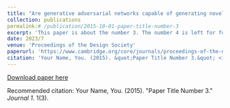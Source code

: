 ```yaml
---
title: "Are generative adversarial networks capable of generating novel and diverse design concepts? An experimental analysis of performance"
collection: publications
permalink:# /publication/2015-10-01-paper-title-number-3
excerpt: 'This paper is about the number 3. The number 4 is left for future work.'
date: 2023/7
venue: 'Proceedings of the Design Society'
paperurl: 'https://www.cambridge.org/core/journals/proceedings-of-the-design-society/article/are-generative-adversarial-networks-capable-of-generating-novel-and-diverse-design-concepts-an-experimental-analysis-of-performance/05D912C74658C40E78C66D2304103C7E'
citation: 'Your Name, You. (2015). &quot;Paper Title Number 3.&quot; <i>Journal 1</i>. 1(3).'
---
```


[Download paper here](http://academicpages.github.io/files/paper3.pdf)

Recommended citation: Your Name, You. (2015). "Paper Title Number 3." <i>Journal 1</i>. 1(3).
